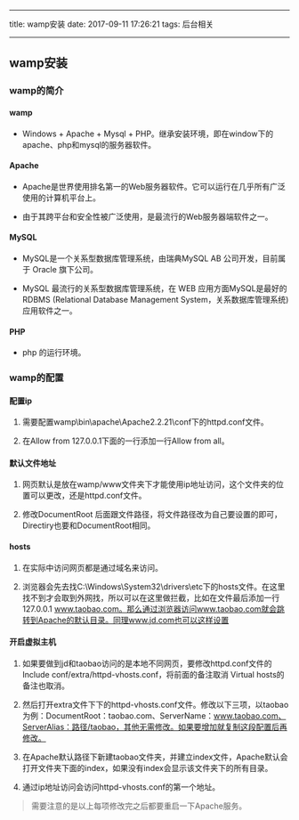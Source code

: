 
---

title: wamp安装
date: 2017-09-11 17:26:21
tags: 后台相关

---

## wamp安装


### wamp的简介

#### wamp

- Windows + Apache + Mysql + PHP。继承安装环境，即在window下的apache、php和mysql的服务器软件。

#### Apache

- Apache是世界使用排名第一的Web服务器软件。它可以运行在几乎所有广泛使用的计算机平台上。

- 由于其跨平台和安全性被广泛使用，是最流行的Web服务器端软件之一。

#### MySQL

- MySQL是一个关系型数据库管理系统，由瑞典MySQL AB 公司开发，目前属于 Oracle 旗下公司。

- MySQL 最流行的关系型数据库管理系统，在 WEB 应用方面MySQL是最好的 RDBMS (Relational Database Management System，关系数据库管理系统) 应用软件之一。

#### PHP

- php 的运行环境。


### wamp的配置

#### 配置ip

1. 需要配置wamp\bin\apache\Apache2.2.21\conf下的httpd.conf文件。

2. 在Allow from 127.0.0.1下面的一行添加一行Allow from all。

#### 默认文件地址

1. 网页默认是放在wamp/www文件夹下才能使用ip地址访问，这个文件夹的位置可以更改，还是httpd.conf文件。

2. 修改DocumentRoot 后面跟文件路径，将文件路径改为自己要设置的即可，Directiry也要和DocumentRoot相同。

#### hosts

1. 在实际中访问网页都是通过域名来访问。

2. 浏览器会先去找C:\Windows\System32\drivers\etc下的hosts文件。在这里找不到才会取到外网找，所以可以在这里做拦截，比如在文件最后添加一行127.0.0.1       www.taobao.com。那么通过浏览器访问www.taobao.com就会跳转到Apache的默认目录。同理www.jd.com也可以这样设置

#### 开启虚拟主机

1. 如果要做到jd和taobao访问的是本地不同网页，要修改httpd.conf文件的Include conf/extra/httpd-vhosts.conf，将前面的备注取消 Virtual hosts的备注也取消。

2. 然后打开extra文件下下的httpd-vhosts.conf文件。修改以下三项，以taobao 为例：DocumentRoot：taobao.com、ServerName：www.taobao.com、ServerAlias：路径/taobao，其他无需修改。如果要增加就复制这段配置后再修改。

3. 在Apache默认路径下新建taobao文件夹，并建立index文件，Apache默认会打开文件夹下面的index，如果没有index会显示该文件夹下的所有目录。

4. 通过ip地址访问会访问httpd-vhosts.conf的第一个地址。

> 需要注意的是以上每项修改完之后都要重启一下Apache服务。
